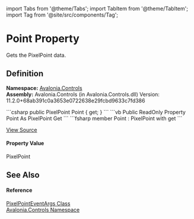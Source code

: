 import Tabs from '@theme/Tabs'; 
import TabItem from '@theme/TabItem'; 
import Tag from '@site/src/components/Tag'; 

# Point Property


Gets the PixelPoint data.



## Definition
**Namespace:** <a href="N_Avalonia_Controls">Avalonia.Controls</a>  
**Assembly:** Avalonia.Controls (in Avalonia.Controls.dll) Version: 11.2.0+68ab391c0a3653e0722638e29fcbd9633c7fd386

<Tabs groupId="api-code-preview">
<TabItem value="csharp" label="C#">
```csharp
public PixelPoint Point { get; }
```
</TabItem>
<TabItem value="vb" label="VB">
```vb
Public ReadOnly Property Point As PixelPoint
	Get
```
</TabItem>
<TabItem value="fsharp" label="F#">
```fsharp
member Point : PixelPoint with get
```
</TabItem>
</Tabs>



<a href="https://github.com/AvaloniaUI/Avalonia/tree/master/srcAvalonia.Controls/PixelPointEventArgs.cs#L22" title="View the source code">View Source</a>



#### Property Value
PixelPoint

## See Also


#### Reference
<a href="T_Avalonia_Controls_PixelPointEventArgs">PixelPointEventArgs Class</a>  
<a href="N_Avalonia_Controls">Avalonia.Controls Namespace</a>  
